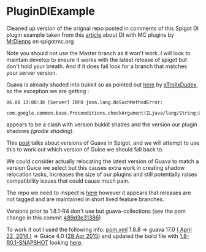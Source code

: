 # PluginDIExample
Cleaned up version of the orignal repo posted in comments of this Spigot DI plugin example taken from this [article](https://www.spigotmc.org/threads/tutorial-spigot-plugins-dependency-injection.295218/) about DI with MC plugins by [MrDienns](https://www.spigotmc.org/members/mrdienns.35704/) on spigotmc.org

Note you should not use the Master branch as it won't work. I will look to maintain develop to ensure it works with the latest release of spigot but don't hold your breath. And if it does fail look for a branch that matches your server version.

Guava is already shaded into bukkit so as pointed out [here](https://www.spigotmc.org/posts/3907814/) by [xTrollxDudex](https://www.spigotmc.org/members/xtrollxdudex.6621/), so the exception we are getting :
<pre><code>06.08 13:08:38 [Server] INFO java.lang.NoSuchMethodError:
 com.google.common.base.Preconditions.checkArgument(ZLjava/lang/String;Ljava/lang/Object;Ljava/lang/Object;)V</code></pre>
appears to be a clash with version bukkit shades and the version our plugin shadows _(gradle shading)_.

This [post](https://www.spigotmc.org/threads/version-of-guava-in-current-spigots.92334/) talks about versions of Guava in Spigot, and we will attempt to use this to work out which version of Guice we should fall back to.

We could consider actually relocating the latest version of Guava to match a version Guice we select but this causes extra work in creating shadow relocation tasks, increases the size of our plugins and still potentially raises compatibility issues that could cause much pain.

The repo we need to inspect is [here](https://hub.spigotmc.org/stash/projects/SPIGOT/repos/bukkit/browse) however it appears that releases are not tagged and are maintained in short lived feature branches.

Versions prior to 1.8.1-R4 don't use but guava-collections (see the pom change in this commit [489d3e31386](https://hub.spigotmc.org/stash/projects/SPIGOT/repos/bukkit/diff/pom.xml?until=489d3e3138600ad208685d61fd2abb1885806952))

To work it out I used the following info:
[pom.xml](https://hub.spigotmc.org/stash/projects/SPIGOT/repos/bukkit/browse/pom.xml?until=643b7d56fb3f6040df9b3f4eb559beb44153f165&untilPath=pom.xml)
1.8.8 => guava 17.0 [( April 22, 2014.)](https://github.com/google/guava/wiki/Release17) => Guice 4.0 ([28 Apr 2015](https://github.com/google/guice/wiki/Guice40))
and updated the build file with [1.8-R0.1-SNAPSHOT](https://hub.spigotmc.org/nexus/content/repositories/snapshots/org/spigotmc/spigot-api/1.8-R0.1-SNAPSHOT/) looking [here](https://hub.spigotmc.org/nexus/content/repositories/snapshots/org/spigotmc/spigot-api/).